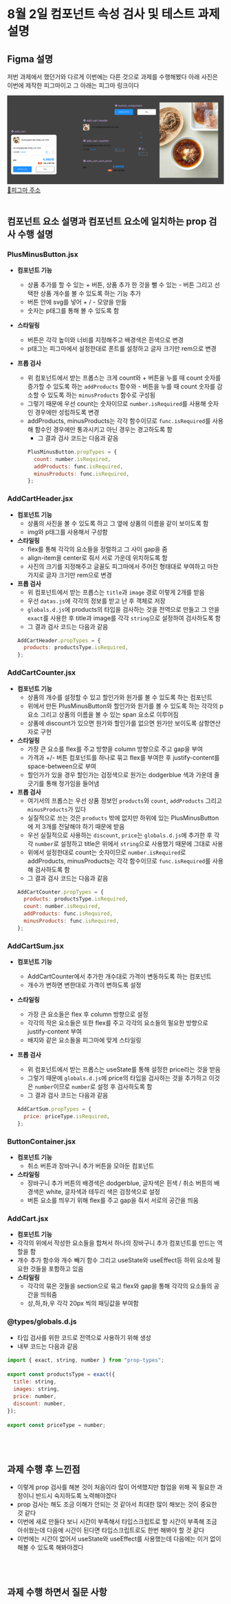 # 8월 2일 컴포넌트 속성 검사 및 테스트 과제 설명

## Figma 설명

저번 과제에서 했던거와 다르게 이번에는 다른 것으로 과제를 수행해봤다 아래 사진은 이번에 제작한 피그마이고 그 아래는 피그마 링크이다

![장바구니 추가 팝업](../08-02-homework/public/homework/homeworkFigma.png) <br>
[🔗피그마 주소](https://www.figma.com/design/ugkmcjLuPDD9sIrGTeioKr/add-cart-figma?node-id=0-1&t=8BpSrxVGwISsKSSR-1)
<br><br>

## 컴포넌트 요소 설명과 컴포넌트 요소에 일치하는 prop 검사 수행 설명

### PlusMinusButton.jsx

- **컴포넌트 기능**
  - 상품 추가를 할 수 있는 + 버튼, 상품 추가 한 것을 뺄 수 있는 - 버튼 그리고 선택한 상품 개수를 볼 수 있도록 하는 기능 추가
  - 버튼 안에 svg를 넣어 + / - 모양을 만듦
  - 숫자는 p태그를 통해 볼 수 있도록 함
- **스타일링**
  - 버튼은 각각 높이와 너비를 지정해주고 배경색은 흰색으로 변경
  - p태그는 피그마에서 설정한대로 폰트를 설정하고 글자 크기만 rem으로 변경
- **프롭 검사**

  - 위 컴포넌트에서 받는 프롭스는 크게 count와 + 버튼을 누를 때 count 숫자를 증가할 수 있도록 하는 `addProducts` 함수와 - 버튼을 누를 때 count 숫자를 감소할 수 있도록 하는 `minusProducts` 함수로 구성됨
  - 그렇기 때문에 우선 count는 숫자이므로 `number.isRequired`를 사용해 숫자인 경우에만 성립하도록 변경
  - addProducts, minusProducts는 각각 함수이므로 `func.isRequired`를 사용해 함수인 경우에만 통과시키고 아닌 경우는 경고하도록 함
    - 그 결과 검사 코드는 다음과 같음
    ```js
    PlusMinusButton.propTypes = {
      count: number.isRequired,
      addProducts: func.isRequired,
      minusProducts: func.isRequired,
    };
    ```

### AddCartHeader.jsx

- **컴포넌트 기능**
  - 상품의 사진을 볼 수 있도록 하고 그 옆에 상품의 이름을 같이 보이도록 함
  - img와 p태그를 사용해서 구성함
- **스타일링**
  - flex를 통해 각각의 요소들을 정렬하고 그 사이 gap을 줌
  - align-item을 center로 줘서 서로 가운데 위치하도록 함
  - 사진의 크기를 지정해주고 글꼴도 피그마에서 주어진 형태대로 부여하고 마찬가지로 글자 크기만 rem으로 변경
- **프롭 검사**
  - 위 컴포넌트에서 받는 프롭스는 `title`과 `image` 경로 이렇게 2개를 받음
  - 우선 `datas.js`에 각각의 정보를 받고 난 후 객체로 저장
  - `globals.d.js`에 products의 타입을 검사하는 것을 전역으로 만들고 그 안을 `exact`를 사용한 후 title과 image를 각각 `string`으로 설정하여 검사하도록 함
  - 그 결과 검사 코드는 다음과 같음
  ```js
  AddCartHeader.propTypes = {
    products: productsType.isRequired,
  };
  ```

### AddCartCounter.jsx

- **컴포넌트 기능**
  - 상품의 개수를 설정할 수 있고 할인가와 원가를 볼 수 있도록 하는 컴포넌트
  - 위에서 만든 PlusMinusButton와 할인가와 원가를 볼 수 있도록 하는 각각의 p요소 그리고 상품의 이름을 볼 수 있는 span 요소로 이루어짐
  - 상품에 discount가 있으면 원가와 할인가를 없으면 원가만 보이도록 삼항연산자로 구현
- **스타일링**
  - 가장 큰 요소를 flex를 주고 방향을 column 방향으로 주고 gap을 부여
  - 가격과 +/- 버튼 컴포넌트를 하나로 묶고 flex를 부여한 후 justify-content를 space-between으로 부여
  - 할인가가 있을 경우 할인가는 검정색으로 원가는 dodgerblue 색과 가운데 줄 긋기를 통해 정가임을 들어냄
- **프롭 검사**
  - 여기서의 프롭스는 우선 상품 정보인 `products`와 `count`, `addProducts` 그리고 `minusProducts`가 있다
  - 실질적으로 쓰는 것은 `products` 밖에 없지만 하위에 있는 PlusMinusButton에 저 3개를 전달해야 하기 때문에 받음
  - 우선 실질적으로 사용하는 `discount`, `price`는 `globals.d.js`에 추가한 후 각각 `number`로 설정하고 title은 위에서 `string`으로 사용했기 때문에 그대로 사용
  - 위에서 설정한대로 count는 숫자이므로 `number.isRequired`로 addProducts, minusProducts는 각각 함수이므로 `func.isRequired`를 사용해 검사하도록 함
  - 그 결과 검사 코드는 다음과 같음
  ```js
  AddCartCounter.propTypes = {
    products: productsType.isRequired,
    count: number.isRequired,
    addProducts: func.isRequired,
    minusProducts: func.isRequired,
  };
  ```

### AddCartSum.jsx

- **컴포넌트 기능**
  - AddCartCounter에서 추가한 개수대로 가격이 변동하도록 하는 컴포넌트
  - 개수가 변하면 변한대로 가격이 변하도록 설정
- **스타일링**
  - 가장 큰 요소들은 flex 후 column 방향으로 설정
  - 각각의 작은 요소들은 또한 flex를 주고 각각의 요소들의 필요한 방향으로 justify-content 부여
  - 배지와 같은 요소들을 피그마에 맞게 스타일링
- **프롭 검사**

  - 위 컴포넌트에서 받는 프롭스는 useState를 통해 설정한 price라는 것을 받음
  - 그렇기 때문에 `globals.d.js`에 price의 타입을 검사하는 것을 추가하고 이것은 `number`이므로 `number`로 설정 후 검사하도록 함
  - 그 결과 검사 코드는 다음과 같음

  ```js
  AddCartSum.propTypes = {
    price: priceType.isRequired,
  };
  ```

### ButtonContainer.jsx

- **컴포넌트 기능**
  - 취소 버튼과 장바구니 추가 버튼을 모아둔 컴포넌트
- **스타일링**
  - 장바구니 추가 버튼의 배경색은 dodgerblue, 글자색은 흰색 / 취소 버튼의 배경색은 white, 글자색과 테두리 색은 검정색으로 설정
  - 버튼 요소를 띄우기 위해 flex를 주고 gap을 줘서 서로의 공간을 띄움

### AddCart.jsx

- **컴포넌트 기능**
- 각각의 위에서 작성한 요소들을 합쳐서 하나의 장바구니 추가 컴포넌트를 만드는 역할을 함
- 개수 추가 함수와 개수 빼기 함수 그리고 useState와 useEffect등 하위 요소에 필요한 것들을 포함하고 있음
- **스타일링**
  - 각각의 묶은 것들을 section으로 묶고 flex와 gap을 통해 각각의 요소들의 공간을 띄워줌
  - 상,하,좌,우 각각 20px 씩의 패딩값을 부여함

### @types/globals.d.js

- 타입 검사를 위한 코드로 전역으로 사용하기 위해 생성
- 내부 코드는 다음과 같음

```js
import { exact, string, number } from "prop-types";

export const productsType = exact({
  title: string,
  images: string,
  price: number,
  discount: number,
});

export const priceType = number;
```

<br><br>

## 과제 수행 후 느낀점

- 이렇게 prop 검사를 해본 것이 처음이라 많이 어색했지만 협업을 위해 꼭 필요한 과정이니 반드시 숙지하도록 노력해야겠다
- prop 검사는 해도 조금 이해가 안되는 것 같아서 최대한 많이 해보는 것이 중요한 것 같다
- 이번에 새로 만들다 보니 시간이 부족해서 타입스크립트로 할 시간이 부족해 조금 아쉬웠는데 다음에 시간이 된다면 타입스크립트로도 한번 해봐야 할 것 같다
- 이번에는 시간이 없어서 useState와 useEffect를 사용했는데 다음에는 이거 없이 해볼 수 있도록 해봐야겠다

<br><br>

## 과제 수행 하면서 질문 사항
